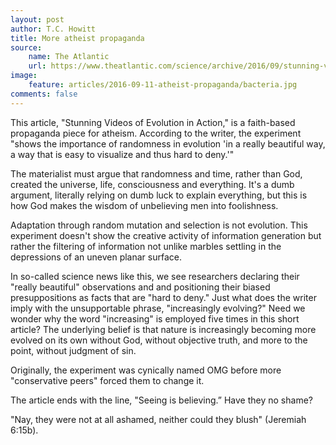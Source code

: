 ```yaml
---
layout: post
author: T.C. Howitt
title: More atheist propaganda
source:
    name: The Atlantic
    url: https://www.theatlantic.com/science/archive/2016/09/stunning-videos-of-evolution-in-action/499136/
image:
    feature: articles/2016-09-11-atheist-propaganda/bacteria.jpg
comments: false
---
```


This article, "Stunning Videos of Evolution in Action," is a faith-based propaganda piece for atheism. According to the writer, the experiment "shows the importance of randomness in evolution 'in a really beautiful way, a way that is easy to visualize and thus hard to deny.'"

The materialist must argue that randomness and time, rather than God, created the universe, life, consciousness and everything. It's a dumb argument, literally relying on dumb luck to explain everything, but this is how God makes the wisdom of unbelieving men into foolishness.

Adaptation through random mutation and selection is not evolution. This experiment doesn't show the creative activity of information generation but rather the filtering of information not unlike marbles settling in the depressions of an uneven planar surface.

In so-called science news like this, we see researchers declaring their "really beautiful" observations and and positioning their biased presuppositions as facts that are "hard to deny." Just what does the writer imply with the unsupportable phrase, "increasingly evolving?" Need we wonder why the word "increasing" is employed five times in this short article? The underlying belief is that nature is increasingly becoming more evolved on its own without God, without objective truth, and more to the point, without judgment of sin.

Originally, the experiment was cynically named OMG before more "conservative peers" forced them to change it.

The article ends with the line, "Seeing is believing.” Have they no shame?

"Nay, they were not at all ashamed, neither could they blush" (Jeremiah 6:15b).

